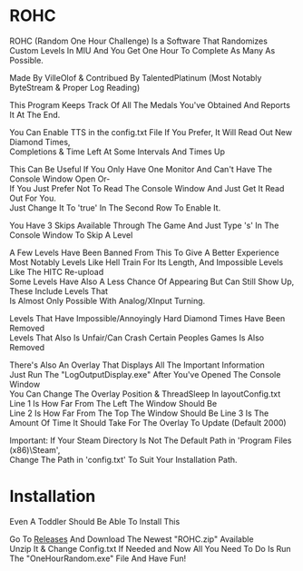 # ROHC
ROHC (Random One Hour Challenge) Is a Software That Randomizes Custom Levels In MIU And You Get One Hour To Complete As Many As Possible.  

Made By VilleOlof & Contribued By TalentedPlatinum (Most Notably ByteStream & Proper Log Reading)    

This Program Keeps Track Of All The Medals You've Obtained And Reports It At The End.  

You Can Enable TTS in the config.txt File If You Prefer, It Will Read Out New Diamond Times,   
Completions & Time Left At Some Intervals And Times Up  

This Can Be Useful If You Only Have One Monitor And Can't Have The Console Window Open Or-  
If You Just Prefer Not To Read The Console Window And Just Get It Read Out For You.  
Just Change It To 'true' In The Second Row To Enable It.  

You Have 3 Skips Available Through The Game And Just Type 's' In The Console Window To Skip A Level  
 
A Few Levels Have Been Banned From This To Give A Better Experience  
Most Notably Levels Like Hell Train For Its Length, And Impossible Levels Like The HITC Re-upload  
Some Levels Have Also A Less Chance Of Appearing But Can Still Show Up, These Include Levels That  
Is Almost Only Possible With Analog/XInput Turning.  

Levels That Have Impossible/Annoyingly Hard Diamond Times Have Been Removed  
Levels That Also Is Unfair/Can Crash Certain Peoples Games Is Also Removed  

There's Also An Overlay That Displays All The Important Information  
Just Run The "LogOutputDisplay.exe" After You've Opened The Console Window  
You Can Change The Overlay Position & ThreadSleep In layoutConfig.txt  
Line 1 Is How Far From The Left The Window Should Be  
Line 2 Is How Far From The Top The Window Should Be
Line 3 Is The Amount Of Time It Should Take For The Overlay To Update (Default 2000)  

Important: If Your Steam Directory Is Not The Default Path in 'Program Files (x86)\Steam',  
Change The Path in 'config.txt' To Suit Your Installation Path.  

# Installation
Even A Toddler Should Be Able To Install This  

Go To [Releases](https://github.com/VilleOlof/ROHC/releases) And Download The Newest "ROHC.zip" Available  
Unzip It & Change Config.txt If Needed and Now All You Need To Do Is Run The "OneHourRandom.exe" File And Have Fun! 

